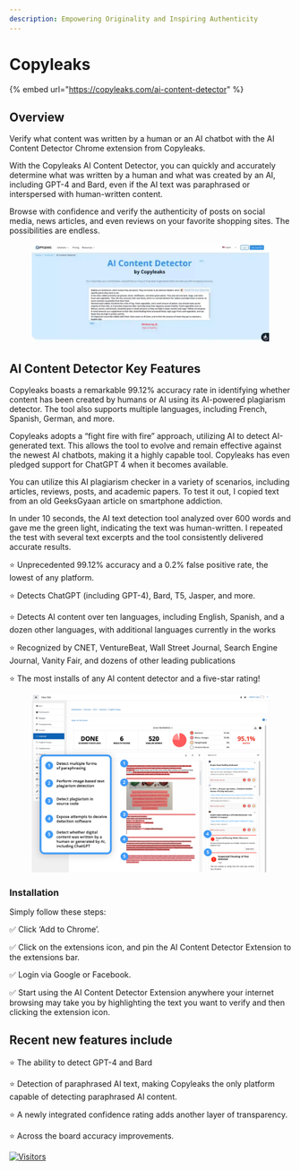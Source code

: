 ```yaml
---
description: Empowering Originality and Inspiring Authenticity
---
```


# Copyleaks

{% embed url="https://copyleaks.com/ai-content-detector" %}

## Overview

Verify what content was written by a human or an AI chatbot with the AI Content Detector Chrome extension from Copyleaks.

With the Copyleaks AI Content Detector, you can quickly and accurately determine what was written by a human and what was created by an AI, including GPT-4 and Bard, even if the AI text was paraphrased or interspersed with human-written content.

Browse with confidence and verify the authenticity of posts on social media, news articles, and even reviews on your favorite shopping sites. The possibilities are endless.

<figure><img src="../.gitbook/assets/copyleaks-ai.webp" alt="" width="563"><figcaption></figcaption></figure>

## AI Content Detector Key Features

Copyleaks boasts a remarkable 99.12% accuracy rate in identifying whether content has been created by humans or AI using its AI-powered plagiarism detector. The tool also supports multiple languages, including French, Spanish, German, and more.

Copyleaks adopts a “fight fire with fire” approach, utilizing AI to detect AI-generated text. This allows the tool to evolve and remain effective against the newest AI chatbots, making it a highly capable tool. Copyleaks has even pledged support for ChatGPT 4 when it becomes available.

You can utilize this AI plagiarism checker in a variety of scenarios, including articles, reviews, posts, and academic papers. To test it out, I copied text from an old GeeksGyaan article on smartphone addiction.

In under 10 seconds, the AI text detection tool analyzed over 600 words and gave me the green light, indicating the text was human-written. I repeated the test with several text excerpts and the tool consistently delivered accurate results.

⭐ Unprecedented 99.12% accuracy and a 0.2% false positive rate, the lowest of any platform.

⭐ Detects ChatGPT (including GPT-4), Bard, T5, Jasper, and more.

⭐ Detects AI content over ten languages, including English, Spanish, and a dozen other languages, with additional languages currently in the works

⭐ Recognized by CNET, VentureBeat, Wall Street Journal, Search Engine Journal, Vanity Fair, and dozens of other leading publications

⭐ The most installs of any AI content detector and a five-star rating!

<figure><img src="../.gitbook/assets/copyleaks.png" alt="" width="563"><figcaption></figcaption></figure>

### Installation

Simply follow these steps:

✅ Click ‘Add to Chrome’.

✅ Click on the extensions icon, and pin the AI Content Detector Extension to the extensions bar.

✅ Login via Google or Facebook.

✅ Start using the AI Content Detector Extension anywhere your internet browsing may take you by highlighting the text you want to verify and then clicking the extension icon.

## Recent new features include

⭐ The ability to detect GPT-4 and Bard

⭐ Detection of paraphrased AI text, making Copyleaks the only platform capable of detecting paraphrased AI content.

⭐ A newly integrated confidence rating adds another layer of transparency.

⭐ Across the board accuracy improvements.

[![Visitors](https://api.visitorbadge.io/api/visitors?path=https%3A%2F%2Fgithub.com%2Fdrshahizan\&labelColor=%23697689\&countColor=%23555555\&style=plastic)](https://visitorbadge.io/status?path=https%3A%2F%2Fgithub.com%2Fdrshahizan)
